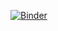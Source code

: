 [![Binder](https://mybinder.org/badge_logo.svg)](https://mybinder.org/v2/gh/clement-dufaure/notes-public/master)